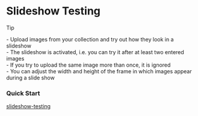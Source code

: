 # Slideshow Testing

> [!TIP]
> \- Upload images from your collection and try out how they look in a slideshow<br>
> \- The slideshow is activated, i.e. you can try it after at least two entered images<br>
> \- If you try to upload the same image more than once, it is ignored<br>
> \- You can adjust the width and height of the frame in which images appear during a slide show
### Quick Start
[slideshow-testing](https://dirtyoldtown.github.io/slideshow-testing/)

